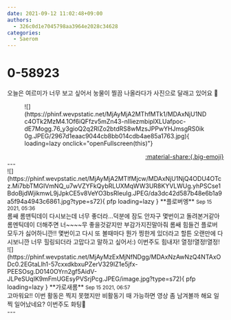 ```yaml
---
date: 2021-09-12 11:02:48+09:00
authors:
  - 326c0d1e7045798aa3964e2028c34628
categories:
  - Saerom
---
```


# 0-58923

<div class="post-container" markdown="1">
<div class="content-container md-sidebar__scrollwrap" markdown="1">

오늘은 여르미가 너무 보고 싶어서 눙물이 찔끔 나올라다가 사진으로 달래고 있어요 🥺
<figure markdown="1">
![](https://phinf.wevpstatic.net/MjAyMjA2MThfMTk1/MDAxNjU1NDc4OTk2MzM4.1Of6iQFfzv5mZn43-nIIiezmbiplXLUafpoc-dE7Mogg.76_y3gioQ2q2RlZo2btdRS8wMzsJPPwYHJmsgRS0ik0g.JPEG/2967d1eaac9044cb8bb014cdb4ae85a1763.jpg){ loading=lazy onclick="openFullscreen(this)"}
</figure>


</div>
</div>

<div style="text-align: right;" markdown="1">
<a href="https://weverse.io/fromis9/artist/0-58923" style="text-align: right;">:material-share:{.big-emoji}</a>
</div>
---

<div class="comments-container md-sidebar__scrollwrap" markdown="1">
<div class="comment" markdown="1">
<div class='id-container' markdown="1">
![](https://phinf.wevpstatic.net/MjAyMjA2MTlfMjcw/MDAxNjU1NjQ4ODU4OTcz.Mi7bbTMGIVmNQ_u7wVZYFkQybRLUXMqWW3UR8KYVLWUg.yhPSCse1BdoBjdWjikmwL9jJpkCE5v8VeYO3bsRIeuIg.JPEG/da3dc42d587b48e6b1a9a5f94a4943c6861.jpg?type=s72){ pfp loading=lazy }
**플로버엥** <small>Sep 15 2021, 05:36</small><br>
</div>
<div class='comment-body' markdown="1">
롬쌔 롬맨틱데이 다시보는데 너무 좋더라...덕분에 잠도 안자구 몇번이고 돌려본거같아 롬멘틱데이 더해주면 너~~~~무 좋을것같지만 부감가지진말아줘 롬쌔 힘들건 플로버 모두가 싫어하니깐!! 몇번이고 다시 또 볼때마다 뭔가 찡한게 있더라고 할튼 오랜만에 다시보니깐 너무 힐링되더라 고맙다고 말하고 싶어서:) 이번주도 힘내자! 열정!열정!열정! 
</div>
</div>
<div class="reply" markdown="1">
<div class="comment" markdown="1">
<div class='id-container' markdown="1">
![](https://phinf.wevpstatic.net/MjAyMzExMjNfNDgg/MDAxNzAwNzQ4NTAxODc0.2EGtaLlh1-57cxxdkbxuPZerV329IZ1e5jfx-PEESOsg.D0140OYrn2gf5AidV-JLPeSUqIK9mFmUGEsyPVSrjPcg.JPEG/image.jpg?type=s72){ pfp loading=lazy }
**<span class="artist">가로새롬</span>** <small>Sep 15 2021, 06:57</small><br>
</div>
<div class='comment-body' markdown="1">
고마워요!! 이번 활동은 찍지 못했지만 비활동기 때 가능하면 영상 좀 남겨볼까 해요 일찍 일어났네요? 이번주도 화팅🌼
</div>
</div>
</div>
</div>
---
